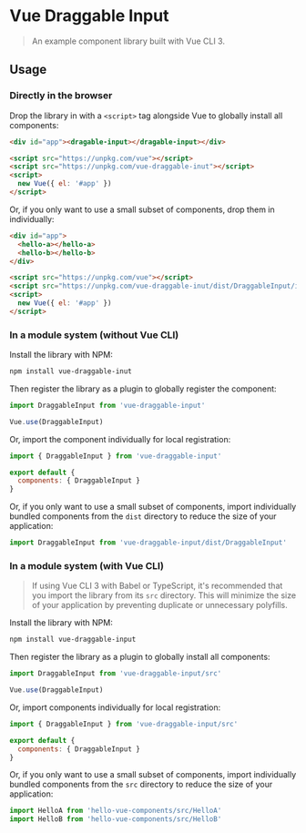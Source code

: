 # Vue Draggable Input

> An example component library built with Vue CLI 3.

## Usage

### Directly in the browser

Drop the library in with a `<script>` tag alongside Vue to globally install all components:

```html
<div id="app"><dragable-input></dragable-input></div>

<script src="https://unpkg.com/vue"></script>
<script src="https://unpkg.com/vue-draggable-inut"></script>
<script>
  new Vue({ el: '#app' })
</script>
```

Or, if you only want to use a small subset of components, drop them in individually:

```html
<div id="app">
  <hello-a></hello-a>
  <hello-b></hello-b>
</div>

<script src="https://unpkg.com/vue"></script>
<script src="https://unpkg.com/vue-draggable-inut/dist/DraggableInput/index.umd.min.js"></script>
<script>
  new Vue({ el: '#app' })
</script>
```

### In a module system (without Vue CLI)

Install the library with NPM:

```bash
npm install vue-draggable-inut
```

Then register the library as a plugin to globally register the component:

```js
import DraggableInput from 'vue-draggable-input'

Vue.use(DraggableInput)
```

Or, import the component individually for local registration:

```js
import { DraggableInput } from 'vue-draggable-input'

export default {
  components: { DraggableInput }
}
```

Or, if you only want to use a small subset of components, import individually bundled components from the `dist` directory to reduce the size of your application:

```js
import DraggableInput from 'vue-draggable-input/dist/DraggableInput'
```

### In a module system (with Vue CLI)

> If using Vue CLI 3 with Babel or TypeScript, it's recommended that you import the library from its `src` directory. This will minimize the size of your application by preventing duplicate or unnecessary polyfills.

Install the library with NPM:

```bash
npm install vue-draggable-input
```

Then register the library as a plugin to globally install all components:

```js
import DraggableInput from 'vue-draggable-input/src'

Vue.use(DraggableInput)
```

Or, import components individually for local registration:

```js
import { DraggableInput } from 'vue-draggable-input/src'

export default {
  components: { DraggableInput }
}
```

Or, if you only want to use a small subset of components, import individually bundled components from the `src` directory to reduce the size of your application:

```js
import HelloA from 'hello-vue-components/src/HelloA'
import HelloB from 'hello-vue-components/src/HelloB'
```
